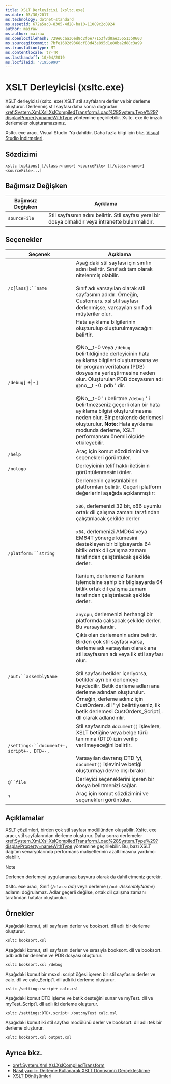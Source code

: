 ```yaml
---
title: XSLT Derleyicisi (xsltc.exe)
ms.date: 03/30/2017
ms.technology: dotnet-standard
ms.assetid: 672a5ac8-8305-4d28-ba10-11089c2c0924
author: mairaw
ms.author: mairaw
ms.openlocfilehash: 729e6caa36ed8c2f6e77153f8d8ae356513b0603
ms.sourcegitcommit: 7bfe1682d9368cf88d43e895d1e80ba2d88c3a99
ms.translationtype: MT
ms.contentlocale: tr-TR
ms.lasthandoff: 10/04/2019
ms.locfileid: "71956990"
---
```

# <a name="xslt-compiler-xsltcexe"></a>XSLT Derleyicisi (xsltc.exe)
XSLT derleyicisi (xsltc. exe) XSLT stil sayfalarını derler ve bir derleme oluşturur. Derlenmiş stil sayfası daha sonra doğrudan <xref:System.Xml.Xsl.XslCompiledTransform.Load%28System.Type%29?displayProperty=nameWithType> yöntemine geçirilebilir. Xsltc. exe ile imzalı derlemeler oluşturamazsınız.  
  
 Xsltc. exe aracı, Visual Studio 'Ya dahildir. Daha fazla bilgi için bkz. [Visual Studio İndirmeleri](https://aka.ms/vsdownload?utm_source=mscom&utm_campaign=msdocs).  
  
## <a name="syntax"></a>Sözdizimi  
  
```console  
xsltc [options] [/class:<name>] <sourceFile> [[/class:<name>] <sourceFile>...]  
```  
  
## <a name="argument"></a>Bağımsız Değişken  
  
|Bağımsız Değişken|Açıklama|  
|--------------|-----------------|  
|`sourceFile`|Stil sayfasının adını belirtir. Stil sayfası yerel bir dosya olmalıdır veya intranette bulunmalıdır.|  
  
## <a name="options"></a>Seçenekler  
  
|Seçenek|Açıklama|  
|------------|-----------------|  
|`/c[lass]:``name`|Aşağıdaki stil sayfası için sınıfın adını belirtir. Sınıf adı tam olarak nitelenmiş olabilir.<br /><br /> Sınıf adı varsayılan olarak stil sayfasının adıdır. Örneğin, Customers. xsl stil sayfası derlenmişse, varsayılan sınıf adı müşteriler olur.|  
|`/debug[` +&#124;-`]`|Hata ayıklama bilgilerinin oluşturulup oluşturulmayacağını belirtir.<br /><br /> @No__t-0 veya `/debug` belirtildiğinde derleyicinin hata ayıklama bilgileri oluşturmasına ve bir program veritabanı (PDB) dosyasına yerleştirmesine neden olur. Oluşturulan PDB dosyasının adı @no__t -0. pdb ' dir.<br /><br /> @No__t-0 ' ı belirtme `/debug` ' i belirtmezseniz geçerli olan bir hata ayıklama bilgisi oluşturulmasına neden olur. Bir perakende derlemesi oluşturulur. **Note:**  Hata ayıklama modunda derleme, XSLT performansını önemli ölçüde etkileyebilir.|  
|`/help`|Araç için komut sözdizimini ve seçenekleri görüntüler.|  
|`/nologo`|Derleyicinin telif hakkı iletisinin görüntülenmesini önler.|  
|`/platform:``string`|Derlemenin çalıştırılabilen platformları belirtir. Geçerli platform değerlerini aşağıda açıklanmıştır:<br /><br /> `x86`, derlemenizi 32 bit, x86 uyumlu ortak dil çalışma zamanı tarafından çalıştırılacak şekilde derler<br /><br /> `x64`, derlemenizi AMD64 veya EM64T yönerge kümesini destekleyen bir bilgisayarda 64 bitlik ortak dil çalışma zamanı tarafından çalıştırılacak şekilde derler.<br /><br /> Itanium, derlemenizi Itanium işlemcisine sahip bir bilgisayarda 64 bitlik ortak dil çalışma zamanı tarafından çalıştırılacak şekilde derler.<br /><br /> `anycpu`, derlemenizi herhangi bir platformda çalışacak şekilde derler. Bu varsayılandır.|  
|`/out:``assemblyName`|Çıktı olan derlemenin adını belirtir. Birden çok stil sayfası varsa, derleme adı varsayılan olarak ana stil sayfasının adı veya ilk stil sayfası olur.<br /><br /> Stil sayfası betikler içeriyorsa, betikler ayrı bir derlemeye kaydedilir. Betik derleme adları ana derleme adından oluşturulur. Örneğin, derleme adınız için CustOrders. dll ' yi belirttiyseniz, ilk betik derlemesi CustOrders_Script1. dll olarak adlandırılır.|  
|`/settings:``document+-, script+-, DTD+-,`|Stil sayfasında `document()` işlevlere, XSLT betiğine veya belge türü tanımına (DTD) izin verilip verilmeyeceğini belirtir.<br /><br /> Varsayılan davranış DTD 'yi, `document()` işlevini ve betiği oluşturmayı devre dışı bırakır.|  
|`@``file`|Derleyici seçeneklerini içeren bir dosya belirtmenizi sağlar.|  
|`?`|Araç için komut sözdizimini ve seçenekleri görüntüler.|  
  
## <a name="remarks"></a>Açıklamalar  
 XSLT çözümleri, birden çok stil sayfası modülünden oluşabilir. Xsltc. exe aracı, stil sayfalarından derleme oluşturur. Daha sonra derlemeler <xref:System.Xml.Xsl.XslCompiledTransform.Load%28System.Type%29?displayProperty=nameWithType> yöntemine geçirilebilir. Bu, bazı XSLT dağıtım senaryolarında performans maliyetlerinin azaltılmasına yardımcı olabilir.  
  
> [!NOTE]
> Derlenen derlemeyi uygulamanıza başvuru olarak da dahil etmeniz gerekir.  
  
 Xsltc. exe aracı, Sınıf (`/class:`*adı*) veya derleme (`/out:`*AssemblyName*) adlarını doğrulamaz. Adlar geçerli değilse, ortak dil çalışma zamanı tarafından hatalar oluşturulur.  
  
## <a name="examples"></a>Örnekler  
 Aşağıdaki komut, stil sayfasını derler ve booksort. dll adlı bir derleme oluşturur.  
  
```console  
xsltc booksort.xsl  
```  
  
 Aşağıdaki komut, stil sayfasını derler ve sırasıyla booksort. dll ve booksort. pdb adlı bir derleme ve PDB dosyası oluşturur.  
  
```console  
xsltc booksort.xsl /debug  
```  
  
 Aşağıdaki komut bir msxsl: script öğesi içeren bir stil sayfasını derler ve calc. dll ve calc_Script1. dll adlı iki derleme oluşturur.  
  
```console  
xsltc /settings:script+ calc.xsl  
```  
  
 Aşağıdaki komut DTD işleme ve betik desteğini sunar ve myTest. dll ve myTest_Script1. dll adlı iki derleme oluşturur.  
  
```console  
xsltc /settings:DTD+,script+ /out:myTest calc.xsl  
```  
  
 Aşağıdaki komut iki stil sayfası modülünü derler ve booksort. dll adlı tek bir derleme oluşturur.  
  
```console  
xsltc booksort.xsl output.xsl  
```  
  
## <a name="see-also"></a>Ayrıca bkz.

- <xref:System.Xml.Xsl.XslCompiledTransform>
- [Nasıl yapılır: Derleme Kullanarak XSLT Dönüşümü Gerçekleştirme](../../../../docs/standard/data/xml/how-to-perform-an-xslt-transformation-by-using-an-assembly.md)
- [XSLT Dönüşümleri](../../../../docs/standard/data/xml/xslt-transformations.md)
